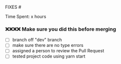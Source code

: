 FIXES #

Time Spent: x hours

### ❌❌❌❌ Make sure you did this before merging

- [ ] branch off "dev" branch
- [ ] make sure there are no type errors
- [ ] assigned a person to review the Pull Request
- [ ] tested project code using yarn start
